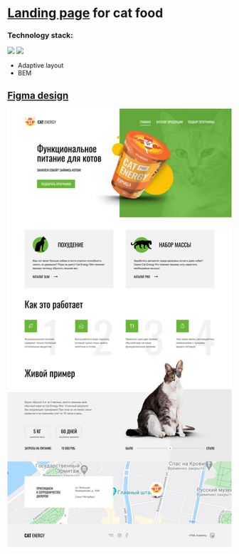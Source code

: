 # [Landing page](https://nastya1305.github.io/CAT-ENERGY--landing-page-/) for cat food

### Technology stack:
<img src="https://img.shields.io/badge/HTML-000000?style=for-the-badge&logo=HTML5&logoColor=E34F26"/> <img src="https://img.shields.io/badge/CSS-000000?style=for-the-badge&logo=CSS3&logoColor=1572B6"/> 
* Adaptive layout
* BEM

## [Figma design](https://www.figma.com/file/rYCcZmhY8aIUGQXRV9yNCA/%D0%9A%D1%8D%D1%82-%D1%8D%D0%BD%D0%B5%D1%80%D0%B4%D0%B6%D0%B8-%2B?node-id=0%3A1&t=AG8sZ83JsR1LT22k-0)
[![design](https://github.com/Nastya1305/CAT-ENERGY--landing-page-/blob/master/figma-design.jpg)](https://nastya1305.github.io/CAT-ENERGY--landing-page-/)
